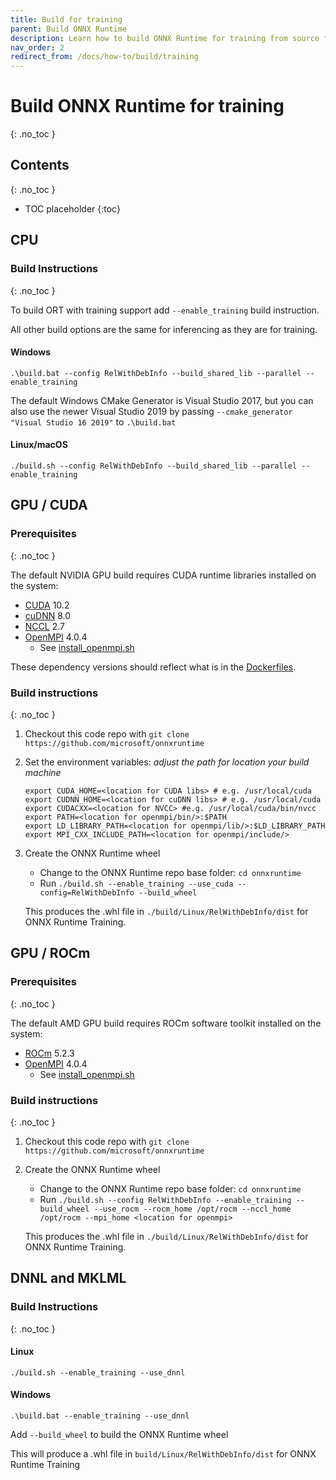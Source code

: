```yaml
---
title: Build for training
parent: Build ONNX Runtime
description: Learn how to build ONNX Runtime for training from source for different hardware targets
nav_order: 2
redirect_from: /docs/how-to/build/training
---
```


# Build ONNX Runtime for training
{: .no_toc }

## Contents
{: .no_toc }

* TOC placeholder
{:toc}

## CPU

### Build Instructions
{: .no_toc }

To build ORT with training support add `--enable_training` build instruction.

All other build options are the same for inferencing as they are for training.

#### Windows

```
.\build.bat --config RelWithDebInfo --build_shared_lib --parallel --enable_training
```

The default Windows CMake Generator is Visual Studio 2017, but you can also use the newer Visual Studio 2019 by passing
`--cmake_generator "Visual Studio 16 2019"` to `.\build.bat`


#### Linux/macOS

```
./build.sh --config RelWithDebInfo --build_shared_lib --parallel --enable_training
```

## GPU / CUDA
### Prerequisites
{: .no_toc }

The default NVIDIA GPU build requires CUDA runtime libraries installed on the system:

* [CUDA](https://developer.nvidia.com/cuda-toolkit) 10.2
* [cuDNN](https://developer.nvidia.com/cudnn) 8.0
* [NCCL](https://developer.nvidia.com/nccl) 2.7
* [OpenMPI](https://www.open-mpi.org/) 4.0.4
  * See [install_openmpi.sh](https://github.com/microsoft/onnxruntime/blob/master/tools/ci_build/github/linux/docker/scripts/install_openmpi.sh)

These dependency versions should reflect what is in the [Dockerfiles](https://github.com/pytorch/ort/tree/main/docker).

### Build instructions
{: .no_toc }

1. Checkout this code repo with `git clone https://github.com/microsoft/onnxruntime`

2. Set the environment variables: *adjust the path for location your build machine*
    ```
    export CUDA_HOME=<location for CUDA libs> # e.g. /usr/local/cuda
    export CUDNN_HOME=<location for cuDNN libs> # e.g. /usr/local/cuda
    export CUDACXX=<location for NVCC> #e.g. /usr/local/cuda/bin/nvcc
    export PATH=<location for openmpi/bin/>:$PATH
    export LD_LIBRARY_PATH=<location for openmpi/lib/>:$LD_LIBRARY_PATH
    export MPI_CXX_INCLUDE_PATH=<location for openmpi/include/>
    ```

3. Create the ONNX Runtime wheel

   * Change to the ONNX Runtime repo base folder: `cd onnxruntime`
   * Run `./build.sh --enable_training --use_cuda --config=RelWithDebInfo --build_wheel`

    This produces the .whl file in `./build/Linux/RelWithDebInfo/dist` for ONNX Runtime Training.

## GPU / ROCm
### Prerequisites
{: .no_toc }

The default AMD GPU build requires ROCm software toolkit installed on the system:

* [ROCm](https://docs.amd.com/bundle/ROCm-Installation-Guide-v5.2.3/page/How_to_Install_ROCm.html#_How_to_Install) 5.2.3
* [OpenMPI](https://www.open-mpi.org/) 4.0.4
  * See [install_openmpi.sh](https://github.com/microsoft/onnxruntime/blob/master/tools/ci_build/github/linux/docker/scripts/install_openmpi.sh)

### Build instructions
{: .no_toc }

1. Checkout this code repo with `git clone https://github.com/microsoft/onnxruntime`

2. Create the ONNX Runtime wheel

   * Change to the ONNX Runtime repo base folder: `cd onnxruntime`
   * Run `./build.sh --config RelWithDebInfo --enable_training --build_wheel --use_rocm --rocm_home /opt/rocm --nccl_home /opt/rocm --mpi_home <location for openmpi>`

    This produces the .whl file in `./build/Linux/RelWithDebInfo/dist` for ONNX Runtime Training.

## DNNL and MKLML

### Build Instructions
{: .no_toc }
#### Linux

`./build.sh --enable_training --use_dnnl`

#### Windows

`.\build.bat --enable_training --use_dnnl`

Add `--build_wheel` to build the ONNX Runtime wheel

This will produce a .whl file in `build/Linux/RelWithDebInfo/dist` for ONNX Runtime Training
